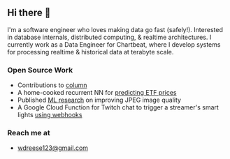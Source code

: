 ## Hi there 👋

I'm a software engineer who loves making data go fast (safely!). Interested in database internals, distributed computing, & realtime architectures. I currently work as a Data Engineer for Chartbeat, where I develop systems for processing realtime & historical data at terabyte scale.

### Open Source Work
- Contributions to [column](https://github.com/kelindar/column "")
- A home-cooked recurrent NN for [predicting ETF prices](https://github.com/Dreeseaw/Sector-Rotation-RNN "")
- Published [ML research](https://arxiv.org/pdf/1803.05863.pdf "Learned Neural Iterative Decoding for Lossy Image Compression Systems") on improving JPEG image quality
- A Google Cloud Function for Twitch chat to trigger a streamer's smart lights [using webhooks](https://gist.github.com/Dreeseaw/c83f0e5c7c6502f383913f47a0827d18 "")

### Reach me at
- wdreese123@gmail.com

